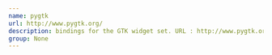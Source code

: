 ```yaml
---
name: pygtk
url: http://www.pygtk.org/
description: bindings for the GTK widget set. URL : http://www.pygtk.org/ Groups : None
group: None
---
```

